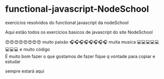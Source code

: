 # functional-javascript-NodeSchool
exercícios resolvidos do functional javascript da nodeSchool

Aqui estão todos os exercícios basicos de javascript do site NodeSchool

😍😍😍😍😍😍😍😍 muito paixão 🎧🎧🎧🎧🎧🎧🎧🎧 muita musica 💻💻💻💻💻💻💻💻 e muito código<br/>
É muito bom fazer o que gostamos de fazer
fique q vontade para copiar e estudar

sempre estará aqui
